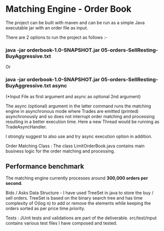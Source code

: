 # Matching Engine - Order Book

The project can be built with maven and can be run as a simple Java executable jar with an order file as input.

There are 2 options to run the project as follows :-

### java -jar orderbook-1.0-SNAPSHOT.jar 05-orders-SellResting-BuyAggressive.txt

Or

### java -jar orderbook-1.0-SNAPSHOT.jar 05-orders-SellResting-BuyAggressive.txt  async
(*Input File as first argument and async as optional 2nd argument)

The async (optional) argument in the latter command runs the matching engine in asynchronous mode where Trades are emitted (printed) asynchronously
and so does not interrupt order matching and processing resulting in a better execution time. Here a new Thread would be running as TradeAsyncHandler.

I strongly suggest to also use and try async execution option in addition. 

Order Matching Class : The class LimitOrderBook.java contains main business logic for the order matching and processing.

## Performance benchmark 
 The matching engine currently processes around **300,000 orders per second**.

Bids / Asks Data Structure - I have used TreeSet in java to store the buy / sell orders.
TreeSet is based on the binary search tree and has time complexity of O(log n) to add or remove the elements while keeping the orders sorted as per price time priority.

Tests : JUnit tests and validations are part of the deliverable. src/test/input contains various test files I have composed and tested. 
